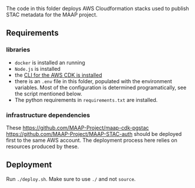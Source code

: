 The code in this folder deploys AWS Cloudformation stacks used to publish STAC metadata for the MAAP project. 

## Requirements

### libraries

- `docker` is installed an running
- `Node.js` is installed
- the [CLI for the AWS CDK is installed](https://docs.aws.amazon.com/cdk/v2/guide/cli.html)
- there is an `.env` file in this folder, populated with the environment variables. Most of the configuration is determined programatically, see the script mentioned below.
- The python requirements in `requirements.txt` are installed.

### infrastructure dependencies

These https://github.com/MAAP-Project/maap-cdk-pgstac https://github.com/MAAP-Project/MAAP-STAC-auth should be deployed first to the same AWS account. The deployment process here relies on resources produced by these.

## Deployment

Run `./deploy.sh`. Make sure to use `./` and not `source`. 
